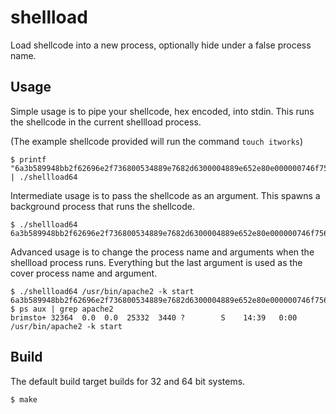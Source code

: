 shellload
=========

Load shellcode into a new process, optionally hide under a false process name.

Usage
-----

Simple usage is to pipe your shellcode, hex encoded, into stdin. This runs the
shellcode in the current shellload process.

(The example shellcode provided will run the command `touch itworks`)

```
$ printf "6a3b589948bb2f62696e2f736800534889e7682d6300004889e652e80e000000746f756368206974776f726b730056574889e60f05" | ./shellload64
```

Intermediate usage is to pass the shellcode as an argument. This spawns a
background process that runs the shellcode.
```
$ ./shellload64 6a3b589948bb2f62696e2f736800534889e7682d6300004889e652e80e000000746f756368206974776f726b730056574889e60f05
```

Advanced usage is to change the process name and arguments when the shellload
process runs. Everything but the last argument is used as the cover process name
and argument.
```
$ ./shellload64 /usr/bin/apache2 -k start 6a3b589948bb2f62696e2f736800534889e7682d6300004889e652e80e000000746f756368206974776f726b730056574889e60f05
$ ps aux | grep apache2
brimsto+ 32364  0.0  0.0  25332  3440 ?        S    14:39   0:00 /usr/bin/apache2 -k start
```


Build
------

The default build target builds for 32 and 64 bit systems.
```
$ make
```
